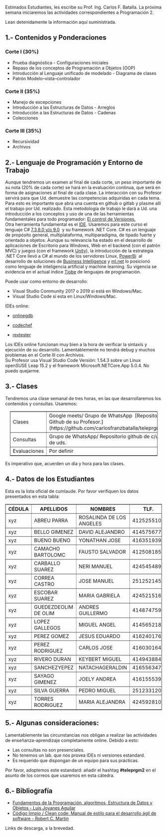 
Estimados Estudiantes, les escribe su Prof. Ing. Carlos F. Batalla. La próxima semana iniciaremos las actividades correspondientes a Programación 2.  

Lean  detenidamente la información aquí suministrada.

## 1.- Contenidos y Ponderaciones 

### Corte I (30%)

*   Prueba diagnóstica - Configuraciones iniciales
*   Repaso de los conceptos de Programación a Objetos (OOP)
*   Introducción al Lenguaje unificado de modelado - Diagrama de clases
*   Patrón Modelo–vista–controlador

### Corte II (35%)

*   Manejo de excepciones
*   Introducción a las Estructuras de Datos - Arreglos
*   Introducción a las Estructuras de Datos - Cadenas
*   Colecciones

### Corte III (35%)

*   Recursividad
*   Archivos

## 2.- Lenguaje de Programación y Entorno de Trabajo

Aunque tendremos un examen al final de cada corte, un peso importante de su nota (20% de cada corte) se hará en la evaluación continua, que será en forma de asignaciones al final de cada clase. La interacción con su Profesor servirá para que Ud. demuestre las competencias adquiridas en cada tema. Para esto es importante que abra una cuenta en github o gitlab y plasme allí el trabajo por Ud. realizado. Esta metodología de trabajo le dará a Ud. una introducción a los conceptos y uso de una de las herramientas fundamentales para todo programador: [El control de Versiones.](https://es.wikipedia.org/wiki/Control_de_versiones)  
Otra herramienta fundamental es el [IDE](https://es.wikipedia.org/wiki/Entorno_de_desarrollo_integrado). Usaremos para este curso el lenguaje C# [7.3,8.0 y/o 9.0](https://docs.microsoft.com/en-us/dotnet/csharp/language-reference/configure-language-version)  y su framework .NET Core. C# es un lenguaje de propósito general, multiplataforma, multiparadigma, de tipado fuerte y orientado a objetos. Aunque su relevancia ha estado en el desarrollo de aplicaciones de Escritorio para Windows, Web en el backend (con el patrón MVC) y juegos (con el framework [Unity](https://es.wikipedia.org/wiki/Unity_(motor_de_videojuego))), la introducción de la estrategia .NET Core llevó a C# al mundo de los servidores Linux, [PowerBi](https://powerbi.microsoft.com/en-us/)  al desarrollo de soluciones de [Business Intelligence](https://es.wikipedia.org/wiki/Inteligencia_empresarial#:~:text=El%20t%C3%A9rmino%20inteligencia%20empresarial%20se,para%20respaldar%20las%20decisiones%20empresariales.) y [ml.net](https://dotnet.microsoft.com/apps/machinelearning-ai/ml-dotnet) lo posicionó como lenguaje de inteligencia artificial y machine learning. Su vigencia se evidencia en el actual índice [Tiobe](https://www.tiobe.com/tiobe-index/) de lenguajes de programación.

Puede usar como entorno de desarrollo:

*   Visual Studio Community 2017 o 2019 si está en Windows/Mac.
*   Visual Studio Code si esta en Linux/Windows/Mac.

IDEs online:

*   [onlinegdb](https://www.onlinegdb.com/)

*   [codechef](https://www.codechef.com/ide)

*   [rextester](https://rextester.com/)

Los IDEs online funcionan muy bien a la hora de verificar la sintaxis y ejecución de su desarrollo. Lamentablemente no tendrá debug y muchos problemas en el Corte III con Archivos.  
Su Profesor usa Visual Studio Code Versión: 1.54.3 sobre un Linux openSUSE Leap 15.2 y el framework Microsoft.NETCore.App 5.0.4\. No puedo quejarme.

## 3.- Clases

Tendremos una clase semanal de tres horas, en las que desarrollaremos los contenidos y consultas. Usaremos:

<table style="width: 475px; margin-left: auto; margin-right: auto;" border="1">

<tbody>

<tr>

<td style="width: 130px;">Clases</td>

<td style="width: 406px;">Google meets/ Grupo de WhatsApp  [Repositorio Github de su Profesor.](https://github.com/carlosfranzbatalla/teleprgm2)</td>

</tr>

<tr>

<td style="width: 130px;">Consultas</td>

<td style="width: 406px;">Grupo de WhatsApp/ Repositorio github de c/u de uds.</td>

</tr>

<tr>

<td style="width: 130px;">Evaluaciones</td>

<td style="width: 406px;">Por definir</td>

</tr>

</tbody>

</table>

Es imperativo que, acuerden un día y hora para las clases.

## 4.- Datos de los Estudiantes

Esta es la lista oficial de cumlaude. Por favor verifiquen los datos presentados en esta tabla:

<table style="margin-left: auto; margin-right: auto;" border="1">

<thead>

<tr>

<th style="text-align: center;">CÉDULA</th>

<th style="text-align: center;">APELLIDOS</th>

<th style="text-align: center;">NOMBRES</th>

<th style="text-align: center;">TLF.</th>

<th style="text-align: center;">e-mail</th>

</tr>

</thead>

<tbody>

<tr>

<td>xyz</td>

<td>ABREU PARRA</td>

<td>ROSALINDA DE LOS ANGELES</td>

<td>4125255106</td>

<td>abreuparrarosalinda@gmail.com</td>

</tr>

<tr>

<td>xyz</td>

<td>BELLO GIMENEZ</td>

<td>DAVID ALEJANDRO</td>

<td>4145756777</td>

<td>logangx48@gmail.com</td>

</tr>

<tr>

<td>xyz</td>

<td>BUENO BUENO</td>

<td>YONATHAN JOSE</td>

<td>4163519396</td>

<td>yonathanbueno.2408@gmail.com</td>

</tr>

<tr>

<td>xyz</td>

<td>CAMACHO BARTOLOMC</td>

<td>FAUSTO SALVADOR</td>

<td>4125081858</td>

<td>faustoaalvador@gmail.com</td>

</tr>

<tr>

<td>xyz</td>

<td>CARBALLO SUAREZ</td>

<td>NERI MANUEL</td>

<td>4245454892</td>

<td>nericarballo@gmail.com</td>

</tr>

<tr>

<td>xyz</td>

<td>CORREA CASTRO</td>

<td>JOSE MANUEL</td>

<td>2512521457</td>

<td>jcorreacastro99@hotmail.com</td>

</tr>

<tr>

<td>xyz</td>

<td>ESCOBAR SUAREZ</td>

<td>MARIA GABRIELA</td>

<td>4245215165</td>

<td>mariagabrielaes29@gmail.com</td>

</tr>

<tr>

<td>xyz</td>

<td>GUEDEZDEOLIM DE OLIM</td>

<td>ANDRES GUILLERMO</td>

<td>4148747594</td>

<td>andresggd2001@gmail.com</td>

</tr>

<tr>

<td>xyz</td>

<td>LOPEZ GALLEGOS</td>

<td>MIGUEL ANGEL</td>

<td>4145652189</td>

<td>gallegosmiguel2000@gmail.com</td>

</tr>

<tr>

<td>xyz</td>

<td>PEREZ GOMEZ</td>

<td>JESUS EDUARDO</td>

<td>4162401769</td>

<td>je.perezgomez@yahoo.com</td>

</tr>

<tr>

<td>xyz</td>

<td>PEREZ RODRIGUEZ</td>

<td>CARLOS JOSE</td>

<td>4160301647</td>

<td>crlsprzrdrgz@gmail.com</td>

</tr>

<tr>

<td>xyz</td>

<td>RIVERO DURAN</td>

<td>KEYBERT MIGUEL</td>

<td>4149438849</td>

<td>keybertmriverod28@gmail.com</td>

</tr>

<tr>

<td>xyz</td>

<td>SANCHEZYEPEZ</td>

<td>NATACHAGERALDIN</td>

<td>4165563476</td>

<td>ivetteindirayepez@hotmail.com</td>

</tr>

<tr>

<td>xyz</td>

<td>SAYAGO GIMENEZ</td>

<td>JOELY ANDREA</td>

<td>4161555399</td>

<td>joelysayago@gmail.com</td>

</tr>

<tr>

<td>xyz</td>

<td>SILVA GUERRA</td>

<td>PEDRO MIGUEL</td>

<td>2512331207</td>

<td>pmsg1603@gmail.com</td>

</tr>

<tr>

<td>xyz</td>

<td>TORRES RODRIGUEZ</td>

<td>MARIA ALEJANDRA</td>

<td>4245928109</td>

<td>marialeztorres@gmail.com</td>

</tr>

</tbody>

</table>

## 5.- Algunas consideraciones:

Lamentablemente las circunstancias nos obligan a realizar las actividades de enseñanza-aprendizaje completamente online. Debido a esto:

*   Las consultas no son presenciales.
*   No tenemos un lab. que nos provea IDEs ni versiones estandard.
*   Es requerido que dispongan de un equipo para sus prácticas.

Por favor, adoptemos este estandard: añadir el hashtag **#teleprgm2** en el asunto de los correos que usaremos en esta cátedra.

## 6.- Bibliografía

*   [Fundamentos de la Programación. algoritmos, Estructura de Datos y Objetos - Luis Joyanes Aguilar](https://www.casadellibro.com/libro-fundamentos-de-la-programacion-algoritmos-estructura-de-datos-y-objetos-5-edicion/9788448161118/1200238)
*   [Código limpio / Clean code: Manual de estilo para el desarrollo ágil de software - Robert C. Martin](https://www.amazon.com/C%C3%B3digo-limpio-Clean-code-Craftsmanship/dp/8441532109)

Links de descarga, a la brevedad.
